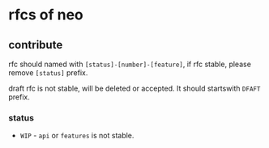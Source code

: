 # rfcs of neo

## contribute

rfc should named with `[status]-[number]-[feature]`, if rfc stable, please remove `[status]`
prefix.

draft rfc is not stable, will be deleted or accepted. It should startswith `DFAFT` prefix.

### status

- `WIP` - `api` or `features` is not stable.